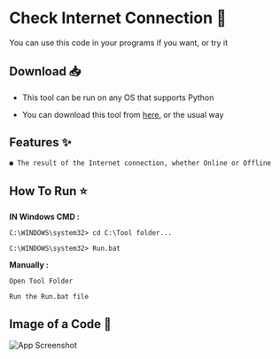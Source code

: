 
# **Check Internet Connection 📡**

You can use this code in your programs if you want, or try it 

## **Download** 📥

- This tool can be run on any OS that supports Python 

- You can download this tool from [here](https://codeload.github.com/Q8G/CIC/zip/refs/heads/main), or the usual way

## **Features** ✨


```
● The result of the Internet connection, whether Online or Offline
```
## **How To Run** ⭐


**IN Windows CMD :**
```
C:\WINDOWS\system32> cd C:\Tool folder...
```
```
C:\WINDOWS\system32> Run.bat
```

**Manually :**
```
Open Tool Folder
```
```
Run the Run.bat file
```


## **Image of a Code** 📸

![App Screenshot](https://i.postimg.cc/brpK67zL/image.png)

